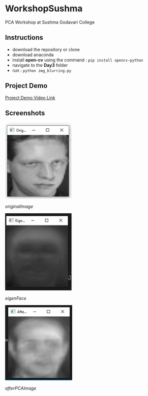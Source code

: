 # WorkshopSushma
PCA Workshop at Sushma Godavari College
## Instructions
* download the repository or clone
* download anaconda
* install **open-cv** using the command : ```pip install opencv-python```
* navigate to the **Day3** folder
* run : ```python img_blurring.py```
## Project Demo
[Project Demo Video Link](https://www.dropbox.com/scl/fi/iyhdne2j4u4dlhsavlmq1/imgBlurrring.mp4?rlkey=hmqna0qy1vfdws62adi09p3ag&st=2qx93002&dl=0)
## Screenshots
![original_Image](Day3/screenshots/originalImage.PNG)


*originalImage*


![eigenFace](Day3/screenshots/eigenFace.PNG)


*eigenFace*


![PCA_Image](Day3/screenshots/afterPCAImage.PNG)


*afterPCAImage*